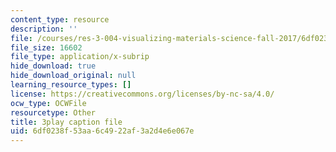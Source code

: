 ```yaml
---
content_type: resource
description: ''
file: /courses/res-3-004-visualizing-materials-science-fall-2017/6df0238f53aa6c4922af3a2d4e6e067e_xdm3Jz3IgwE.srt
file_size: 16602
file_type: application/x-subrip
hide_download: true
hide_download_original: null
learning_resource_types: []
license: https://creativecommons.org/licenses/by-nc-sa/4.0/
ocw_type: OCWFile
resourcetype: Other
title: 3play caption file
uid: 6df0238f-53aa-6c49-22af-3a2d4e6e067e
---
```

